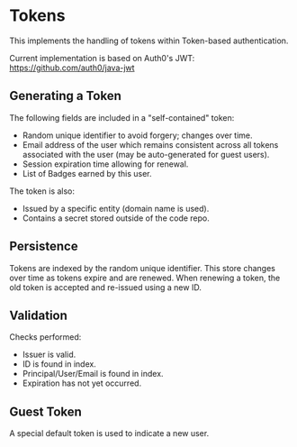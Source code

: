 # Tokens

This implements the handling of tokens within Token-based 
authentication.

Current implementation is based on Auth0's JWT: 
https://github.com/auth0/java-jwt

## Generating a Token
The following fields are included in a "self-contained" token:

* Random unique identifier to avoid forgery; changes over time.
* Email address of the user which remains consistent across all
tokens associated with the user (may be auto-generated for guest 
users).
* Session expiration time allowing for renewal.
* List of Badges earned by this user.

The token is also:
* Issued by a specific entity (domain name is used).
* Contains a secret stored outside of the code repo.

## Persistence
Tokens are indexed by the random unique identifier. This store 
changes over time as tokens expire and are renewed. When renewing 
a token, the old token is accepted and re-issued using a new ID.

## Validation
Checks performed:
* Issuer is valid.
* ID is found in index.
* Principal/User/Email is found in index.
* Expiration has not yet occurred.

## Guest Token
A special default token is used to indicate a new user.
